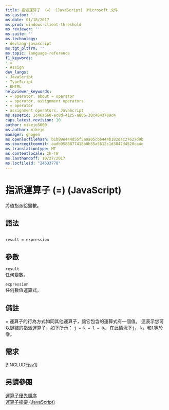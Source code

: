 ```yaml
---
title: 指派運算子 （=） (JavaScript) |Microsoft 文件
ms.custom: ''
ms.date: 01/18/2017
ms.prod: windows-client-threshold
ms.reviewer: ''
ms.suite: ''
ms.technology:
- devlang-javascript
ms.tgt_pltfrm: ''
ms.topic: language-reference
f1_keywords:
- =
- Assign
dev_langs:
- JavaScript
- TypeScript
- DHTML
helpviewer_keywords:
- = operator, about = operator
- = operator, assignment operators
- = operator
- assignment operators, JavaScript
ms.assetid: 1c46a560-ec8d-41c5-a806-30c4843789c4
caps.latest.revision: 10
author: mikejo5000
ms.author: mikejo
manager: ghogen
ms.openlocfilehash: b1b89e444d55f5a0a05cbb444b182dac27627d9b
ms.sourcegitcommit: aadb9588877418b8b55a5612c1d3842d4520ca4c
ms.translationtype: MT
ms.contentlocale: zh-TW
ms.lasthandoff: 10/27/2017
ms.locfileid: "24633778"
---
```

# <a name="assignment-operator--javascript"></a>指派運算子 (=) (JavaScript)
將值指派給變數。  
  
## <a name="syntax"></a>語法  
  
```  
  
result = expression  
```  
  
## <a name="parameters"></a>參數  
 `result`  
 任何變數。  
  
 `expression`  
 任何數值運算式。  
  
## <a name="remarks"></a>備註  
 = 運算子的行為方式如同其他運算子，讓它包含的運算式有一個值。 這表示您可以鏈結的指派運算子，如下所示： `j = k = l = 0`。 在此情況下`j`， `k`，和`l`等於零。  
  
## <a name="requirements"></a>需求  
 [!INCLUDE[jsv1](../../javascript/misc/includes/jsv1-md.md)]  
  
## <a name="see-also"></a>另請參閱  
 [運算子優先順序](../../javascript/operator-subtractprecedence-javascript.md)   
 [運算子摘要 (JavaScript)](../../javascript/misc/operator-subtractsummary-javascript.md)